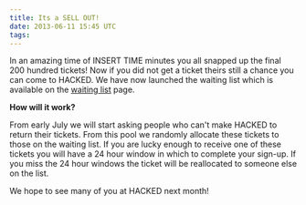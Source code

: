 ```yaml
---
title: Its a SELL OUT!
date: 2013-06-11 15:45 UTC
tags:
---
```


In an amazing time of INSERT TIME minutes you all snapped up the final 200 hundred tickets! Now if you did not get a ticket theirs 
still a chance you can come to HACKED. We have now launched the waiting list which is available on the <a href="/waitinglist">waiting list</a> page.

**How will it work?**

From early July we will start asking people who can't make HACKED to return their tickets. From this pool we randomly allocate these tickets to those on the waiting list. If you are lucky enough to receive one of these tickets you will have a 24 hour window in which to complete your sign-up. If you miss the 24 hour windows the ticket will be reallocated to someone else on the list.

We hope to see many of you at HACKED next month!